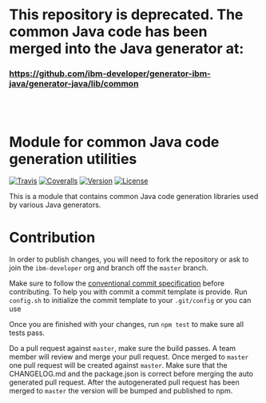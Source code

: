# This repository is deprecated. The common Java code has been merged into the Java generator at: 
### https://github.com/ibm-developer/generator-ibm-java/generator-java/lib/common
  
<br/><br/>

# Module for common Java code generation utilities
[![Travis][img-travis-master]][url-travis-master]
[![Coveralls][img-coveralls-master]][url-coveralls-master]
[![Version][img-version]][url-npm]
[![License][img-license]][url-npm]

[img-travis-master]: https://travis-ci.org/ibm-developer/java-codegen-common.svg?branch=master
[url-travis-master]: https://travis-ci.org/ibm-developer/java-codegen-common/branches

[img-coveralls-master]: https://coveralls.io/repos/github/ibm-developer/java-codegen-common/badge.svg
[url-coveralls-master]: https://coveralls.io/github/ibm-developer/java-codegen-common

[url-npm]: https://www.npmjs.com/package/ibm-java-codegen-common
[img-license]: https://img.shields.io/npm/l/ibm-java-codegen-common.svg
[img-version]: https://img.shields.io/npm/v/ibm-java-codegen-common.svg

This is a module that contains common Java code generation libraries used by various Java generators.

# Contribution

In order to publish changes, you will need to fork the repository or ask to join the `ibm-developer` org and branch off the `master` branch.

Make sure to follow the [conventional commit specification](https://conventionalcommits.org/) before contributing. To help you with commit a commit template is provide.
Run `config.sh` to initialize the commit template to your `.git/config` or you can use 

Once you are finished with your changes, run `npm test` to make sure all tests pass.

Do a pull request against `master`, make sure the build passes. A team member will review and merge your pull request.
Once merged to `master` one pull request will be created against `master`. Make sure that the CHANGELOG.md and the package.json is correct before merging the auto generated pull request. After the autogenerated 
pull request has been merged to `master` the version will be bumped and published to npm.

